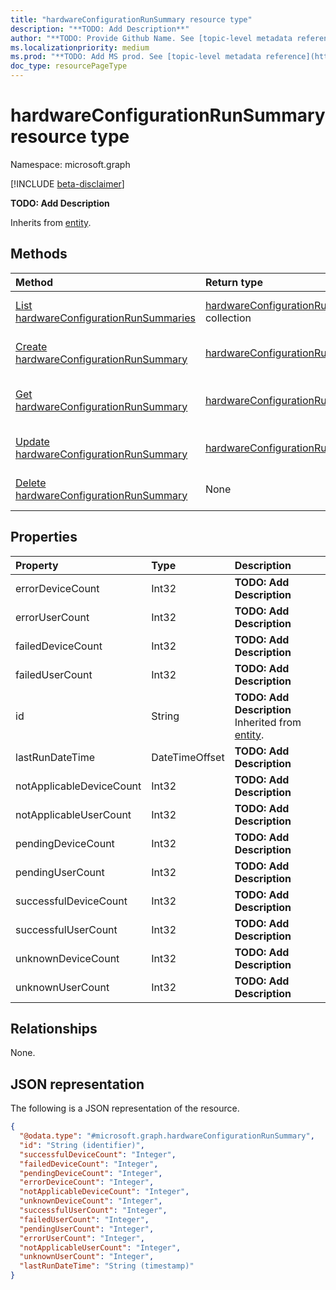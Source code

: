 ```yaml
---
title: "hardwareConfigurationRunSummary resource type"
description: "**TODO: Add Description**"
author: "**TODO: Provide Github Name. See [topic-level metadata reference](https://msgo.azurewebsites.net/add/document/guidelines/metadata.html#topic-level-metadata)**"
ms.localizationpriority: medium
ms.prod: "**TODO: Add MS prod. See [topic-level metadata reference](https://msgo.azurewebsites.net/add/document/guidelines/metadata.html#topic-level-metadata)**"
doc_type: resourcePageType
---
```


# hardwareConfigurationRunSummary resource type

Namespace: microsoft.graph

[!INCLUDE [beta-disclaimer](../../includes/beta-disclaimer.md)]

**TODO: Add Description**


Inherits from [entity](../resources/entity.md).

## Methods
|Method|Return type|Description|
|:---|:---|:---|
|[List hardwareConfigurationRunSummaries](../api/intune-hardwareconfigurationrunsummary-list.md)|[hardwareConfigurationRunSummary](../resources/intune-hardwareconfigurationrunsummary.md) collection|Get a list of the [hardwareConfigurationRunSummary](../resources/intune-hardwareconfigurationrunsummary.md) objects and their properties.|
|[Create hardwareConfigurationRunSummary](../api/hardwareconfiguration-post-runsummary.md)|[hardwareConfigurationRunSummary](../resources/intune-hardwareconfigurationrunsummary.md)|Create a new [hardwareConfigurationRunSummary](../resources/intune-hardwareconfigurationrunsummary.md) object.|
|[Get hardwareConfigurationRunSummary](../api/intune-hardwareconfigurationrunsummary-get.md)|[hardwareConfigurationRunSummary](../resources/intune-hardwareconfigurationrunsummary.md)|Read the properties and relationships of a [hardwareConfigurationRunSummary](../resources/intune-hardwareconfigurationrunsummary.md) object.|
|[Update hardwareConfigurationRunSummary](../api/intune-hardwareconfigurationrunsummary-update.md)|[hardwareConfigurationRunSummary](../resources/intune-hardwareconfigurationrunsummary.md)|Update the properties of a [hardwareConfigurationRunSummary](../resources/intune-hardwareconfigurationrunsummary.md) object.|
|[Delete hardwareConfigurationRunSummary](../api/intune-hardwareconfigurationrunsummary-delete.md)|None|Deletes a [hardwareConfigurationRunSummary](../resources/intune-hardwareconfigurationrunsummary.md) object.|

## Properties
|Property|Type|Description|
|:---|:---|:---|
|errorDeviceCount|Int32|**TODO: Add Description**|
|errorUserCount|Int32|**TODO: Add Description**|
|failedDeviceCount|Int32|**TODO: Add Description**|
|failedUserCount|Int32|**TODO: Add Description**|
|id|String|**TODO: Add Description** Inherited from [entity](../resources/entity.md).|
|lastRunDateTime|DateTimeOffset|**TODO: Add Description**|
|notApplicableDeviceCount|Int32|**TODO: Add Description**|
|notApplicableUserCount|Int32|**TODO: Add Description**|
|pendingDeviceCount|Int32|**TODO: Add Description**|
|pendingUserCount|Int32|**TODO: Add Description**|
|successfulDeviceCount|Int32|**TODO: Add Description**|
|successfulUserCount|Int32|**TODO: Add Description**|
|unknownDeviceCount|Int32|**TODO: Add Description**|
|unknownUserCount|Int32|**TODO: Add Description**|

## Relationships
None.

## JSON representation
The following is a JSON representation of the resource.
<!-- {
  "blockType": "resource",
  "keyProperty": "id",
  "@odata.type": "microsoft.graph.hardwareConfigurationRunSummary",
  "baseType": "microsoft.graph.entity",
  "openType": false
}
-->
``` json
{
  "@odata.type": "#microsoft.graph.hardwareConfigurationRunSummary",
  "id": "String (identifier)",
  "successfulDeviceCount": "Integer",
  "failedDeviceCount": "Integer",
  "pendingDeviceCount": "Integer",
  "errorDeviceCount": "Integer",
  "notApplicableDeviceCount": "Integer",
  "unknownDeviceCount": "Integer",
  "successfulUserCount": "Integer",
  "failedUserCount": "Integer",
  "pendingUserCount": "Integer",
  "errorUserCount": "Integer",
  "notApplicableUserCount": "Integer",
  "unknownUserCount": "Integer",
  "lastRunDateTime": "String (timestamp)"
}
```

